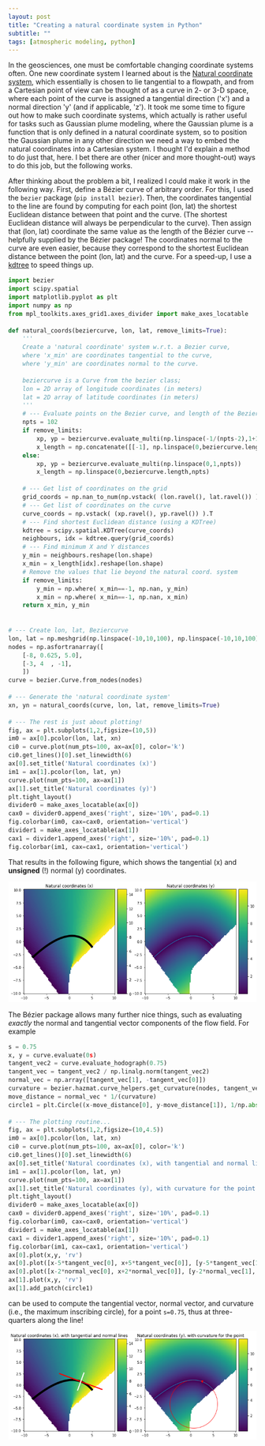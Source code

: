 ```yaml
---
layout: post
title: "Creating a natural coordinate system in Python"
subtitle: ""
tags: [atmospheric modeling, python]
---
```


In the geosciences, one must be comfortable changing coordinate systems often. 
One new coordinate system I learned about is the [Natural coordinate system](https://www.youtube.com/watch?v=4lAPMcTRIRo), which essentially is chosen to lie tangential to a flowpath, and from a Cartesian point of view can be thought of as a curve in 2- or 3-D space, where each point of the curve is assigned a tangential direction ('x') and a normal direction 'y' (and if applicable, 'z').
It took me some time to figure out how to make such coordinate systems, which actually is rather useful for tasks such as Gaussian plume modeling, where the Gaussian plume is a function that is only defined in a natural coordinate system, so to position the Gaussian plume in any other direction we need a way to embed the natural coordinates into a Cartesian system.
I thought I'd explain a method to do just that, here. I bet there are other (nicer and more thought-out) ways to do this job, but the following works.

After thinking about the problem a bit, I realized I could make it work in the following way. First, define a Bézier curve of arbitrary order. For this, I used the `bezier` package (`pip install bezier`).
Then, the coordinates tangential to the line are found by computing for each point (lon, lat) the shortest Euclidean distance between that point and the curve. (The shortest Euclidean distance will always be perpendicular to the curve). Then assign that (lon, lat) coordinate the same value as the length of the Bézier curve -- helpfully supplied by the Bézier package!
The coordinates normal to the curve are even easier, because they correspond to the shortest Euclidean distance between the point (lon, lat) and the curve.
For a speed-up, I use a [kdtree](https://stackoverflow.com/a/48888264/4591046) to speed things up.

```python
import bezier
import scipy.spatial
import matplotlib.pyplot as plt
import numpy as np
from mpl_toolkits.axes_grid1.axes_divider import make_axes_locatable

def natural_coords(beziercurve, lon, lat, remove_limits=True):
    '''
    Create a 'natural coordinate' system w.r.t. a Bezier curve,
    where 'x_min' are coordinates tangential to the curve,
    where 'y_min' are coordinates normal to the curve.
    
    beziercurve is a Curve from the bezier class; 
    lon = 2D array of longitude coordinates (in meters)
    lat = 2D array of latitude coordinates (in meters)
    '''
    # --- Evaluate points on the Bezier curve, and length of the Bezier curve
    npts = 102
    if remove_limits:
        xp, yp = beziercurve.evaluate_multi(np.linspace(-1/(npts-2),1+1/(npts-2),npts))
        x_length = np.concatenate([[-1], np.linspace(0,beziercurve.length,npts-2), [-1]])
    else:
        xp, yp = beziercurve.evaluate_multi(np.linspace(0,1,npts))
        x_length = np.linspace(0,beziercurve.length,npts)

    # --- Get list of coordinates on the grid
    grid_coords = np.nan_to_num(np.vstack( (lon.ravel(), lat.ravel()) ).T)
    # --- Get list of coordinates on the curve
    curve_coords = np.vstack( (xp.ravel(), yp.ravel()) ).T
    # --- Find shortest Euclidean distance (using a KDTree)
    kdtree = scipy.spatial.KDTree(curve_coords)
    neighbours, idx = kdtree.query(grid_coords)
    # --- Find minimum X and Y distances
    y_min = neighbours.reshape(lon.shape)
    x_min = x_length[idx].reshape(lon.shape)
    # Remove the values that lie beyond the natural coord. system
    if remove_limits:
        y_min = np.where( x_min==-1, np.nan, y_min)
        x_min = np.where( x_min==-1, np.nan, x_min)
    return x_min, y_min


# --- Create lon, lat, Beziercurve
lon, lat = np.meshgrid(np.linspace(-10,10,100), np.linspace(-10,10,100))
nodes = np.asfortranarray([
    [-8, 0.625, 5.0],
    [-3, 4  , -1],
    ])
curve = bezier.Curve.from_nodes(nodes)

# --- Generate the 'natural coordinate system'
xn, yn = natural_coords(curve, lon, lat, remove_limits=True)

# --- The rest is just about plotting!
fig, ax = plt.subplots(1,2,figsize=(10,5))
im0 = ax[0].pcolor(lon, lat, xn)
ci0 = curve.plot(num_pts=100, ax=ax[0], color='k')
ci0.get_lines()[0].set_linewidth(6)
ax[0].set_title('Natural coordinates (x)')
im1 = ax[1].pcolor(lon, lat, yn)
curve.plot(num_pts=100, ax=ax[1])
ax[1].set_title('Natural coordinates (y)')
plt.tight_layout()
divider0 = make_axes_locatable(ax[0])
cax0 = divider0.append_axes('right', size='10%', pad=0.1)
fig.colorbar(im0, cax=cax0, orientation='vertical')
divider1 = make_axes_locatable(ax[1])
cax1 = divider1.append_axes('right', size='10%', pad=0.1)
fig.colorbar(im1, cax=cax1, orientation='vertical')
```

That results in the following figure, which shows the tangential (x) and **unsigned** (!) normal (y) coordinates.

![Natural coordinates Python snippet output](../assets/img/natural_coordinates.png)

The Bézier package allows many further nice things, such as evaluating *exactly* the normal and tangential vector components of the flow field. For example 
```python
s = 0.75
x, y = curve.evaluate(0s)
tangent_vec2 = curve.evaluate_hodograph(0.75)
tangent_vec = tangent_vec2 / np.linalg.norm(tangent_vec2)
normal_vec = np.array([tangent_vec[1], -tangent_vec[0]])
curvature = bezier.hazmat.curve_helpers.get_curvature(nodes, tangent_vec2, s)
move_distance = normal_vec * 1/(curvature)
circle1 = plt.Circle((x-move_distance[0], y-move_distance[1]), 1/np.abs(curvature), color='r', fill=False)

# --- The plotting routine...
fig, ax = plt.subplots(1,2,figsize=(10,4.5))
im0 = ax[0].pcolor(lon, lat, xn)
ci0 = curve.plot(num_pts=100, ax=ax[0], color='k')
ci0.get_lines()[0].set_linewidth(6)
ax[0].set_title('Natural coordinates (x), with tangential and normal lines')
im1 = ax[1].pcolor(lon, lat, yn)
curve.plot(num_pts=100, ax=ax[1])
ax[1].set_title('Natural coordinates (y), with curvature for the point')
plt.tight_layout()
divider0 = make_axes_locatable(ax[0])
cax0 = divider0.append_axes('right', size='10%', pad=0.1)
fig.colorbar(im0, cax=cax0, orientation='vertical')
divider1 = make_axes_locatable(ax[1])
cax1 = divider1.append_axes('right', size='10%', pad=0.1)
fig.colorbar(im1, cax=cax1, orientation='vertical')
ax[0].plot(x,y, 'rv')
ax[0].plot([x-5*tangent_vec[0], x+5*tangent_vec[0]], [y-5*tangent_vec[1], y+5*tangent_vec[1]], 'r', linewidth=3)
ax[0].plot([x-2*normal_vec[0], x+2*normal_vec[0]], [y-2*normal_vec[1], y+2*normal_vec[1]], 'w', linewidth=3)
ax[1].plot(x,y, 'rv')
ax[1].add_patch(circle1)
```

can be used to compute the tangential vector, normal vector, and curvature (i.e., the maximum inscribing circle), for a point `s=0.75`, thus at three-quarters along the line!

![Natural coordinates Python snippet output](../assets/img/natural_coordinates_curvature.png)
